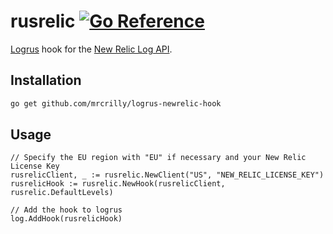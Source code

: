 # rusrelic [![Go Reference](https://pkg.go.dev/badge/github.com/abrunner94/rusrelic.svg)](https://pkg.go.dev/github.com/abrunner94/rusrelic)

[Logrus](https://github.com/sirupsen/logrus) hook for the [New Relic Log API](https://docs.newrelic.com/docs/logs/log-management/log-api/introduction-log-api/).

## Installation

```bash
go get github.com/mrcrilly/logrus-newrelic-hook
```

## Usage

```golang
// Specify the EU region with "EU" if necessary and your New Relic License Key
rusrelicClient, _ := rusrelic.NewClient("US", "NEW_RELIC_LICENSE_KEY")
rusrelicHook := rusrelic.NewHook(rusrelicClient, rusrelic.DefaultLevels)

// Add the hook to logrus
log.AddHook(rusrelicHook)
```
